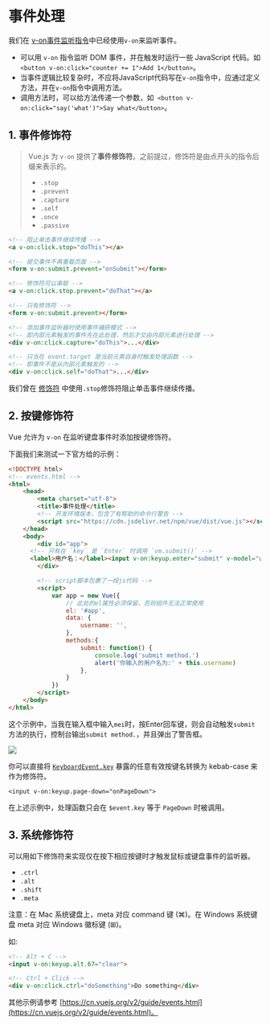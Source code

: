 # 事件处理

我们在 [v-on事件监听指令](./vue_basic_use.md#_2-4-v-on事件监听指令)中已经使用`v-on`来监听事件。

- 可以用 `v-on` 指令监听 DOM 事件，并在触发时运行一些 JavaScript 代码。如`<button v-on:click="counter += 1">Add 1</button>`。
- 当事件逻辑比较复杂时，不应将JavaScript代码写在`v-on`指令中，应通过定义方法，并在`v-on`指令中调用方法。
- 调用方法时，可以给方法传递一个参数，如` <button v-on:click="say('what')">Say what</button>`。



## 1.  事件修饰符

> Vue.js 为 `v-on` 提供了**事件修饰符**。之前提过，修饰符是由点开头的指令后缀来表示的。
>
> - `.stop`
> - `.prevent`
> - `.capture`
> - `.self`
> - `.once`
> - `.passive`

```html
<!-- 阻止单击事件继续传播 -->
<a v-on:click.stop="doThis"></a>

<!-- 提交事件不再重载页面 -->
<form v-on:submit.prevent="onSubmit"></form>

<!-- 修饰符可以串联 -->
<a v-on:click.stop.prevent="doThat"></a>

<!-- 只有修饰符 -->
<form v-on:submit.prevent></form>

<!-- 添加事件监听器时使用事件捕获模式 -->
<!-- 即内部元素触发的事件先在此处理，然后才交由内部元素进行处理 -->
<div v-on:click.capture="doThis">...</div>

<!-- 只当在 event.target 是当前元素自身时触发处理函数 -->
<!-- 即事件不是从内部元素触发的 -->
<div v-on:click.self="doThat">...</div>
```

我们曾在 [修饰符](./syntax.md#_2-3-%E4%BF%AE%E9%A5%B0%E7%AC%A6) 中使用`.stop`修饰符阻止单击事件继续传播。



## 2. 按键修饰符



Vue 允许为 `v-on` 在监听键盘事件时添加按键修饰符。

下面我们来测试一下官方给的示例：

```html
<!DOCTYPE html>
<!-- events.html -->
<html>
	<head>
		<meta charset="utf-8">
		<title>事件处理</title>
		<!-- 开发环境版本，包含了有帮助的命令行警告 -->
		<script src="https://cdn.jsdelivr.net/npm/vue/dist/vue.js"></script>
	</head>
	<body>
		<div id="app">
      <!-- 只有在 `key` 是 `Enter` 时调用 `vm.submit()` -->
      <label>用户名：</label><input v-on:keyup.enter="submit" v-model="username">
		</div>

		<!-- script脚本包裹了一段js代码 -->
		<script>
			var app = new Vue({
				// 此处的el属性必须保留，否则组件无法正常使用
				el: '#app',
				data: {
					username: '',
				},
				methods:{
					submit: function() {
						console.log('submit method.')
						alert('你输入的用户名为:' + this.username)
					},
				}
			})
		</script>
	</body>
</html>

```

这个示例中，当我在输入框中输入`mei`时，按Enter回车键，则会自动触发`submit`方法的执行，控制台输出`submit method.`，并且弹出了警告框。

![](/img/20210616194115.png)

你可以直接将 [`KeyboardEvent.key`](https://developer.mozilla.org/en-US/docs/Web/API/KeyboardEvent/key/Key_Values) 暴露的任意有效按键名转换为 kebab-case 来作为修饰符。

```
<input v-on:keyup.page-down="onPageDown">
```

在上述示例中，处理函数只会在 `$event.key` 等于 `PageDown` 时被调用。

## 3. 系统修饰符

可以用如下修饰符来实现仅在按下相应按键时才触发鼠标或键盘事件的监听器。

- `.ctrl`
- `.alt`
- `.shift`
- `.meta`

注意：在 Mac 系统键盘上，meta 对应 command 键 (⌘)。在 Windows 系统键盘 meta 对应 Windows 徽标键 (⊞)。

如:

```html
<!-- Alt + C -->
<input v-on:keyup.alt.67="clear">

<!-- Ctrl + Click -->
<div v-on:click.ctrl="doSomething">Do something</div>
```

其他示例请参考 [https://cn.vuejs.org/v2/guide/events.html](https://cn.vuejs.org/v2/guide/events.html)。